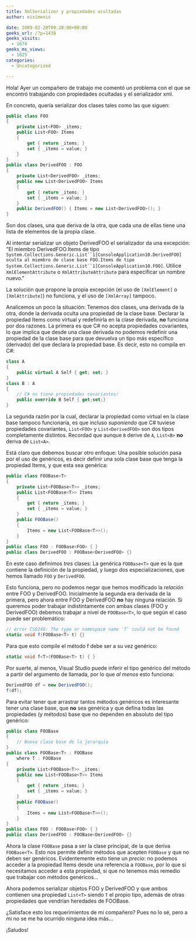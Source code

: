 ```yaml
---
title: XmlSerializer y propiedades ocultadas
author: eiximenis

date: 2009-02-20T09:28:00+00:00
geeks_url: /?p=1438
geeks_visits:
  - 1674
geeks_ms_views:
  - 1025
categories:
  - Uncategorized

---
```

Hola! Ayer un compañero de trabajo me comentó un problema con el que se encontró trabajando con propiedades ocultadas y el serializador xml.

En concreto, quería serializar dos clases tales como las que siguen:

```cs
public class FOO
{
    private List<FOO> _items;
    public List<FOO> Items
    {
        get { return _items; }
        set { _items = value; }
    }
}
public class DerivedFOO : FOO
{
    private List<DerivedFOO> _items;
    public new List<DerivedFOO> Items
    {
        get { return _items; }
        set { _items = value; }
    }
    public DerivedFOO() { Items = new List<DerivedFOO>(); }
}
```

Son dos clases, una que deriva de la otra, que cada una de ellas tiene una lista de elementos de la propia clase.

Al intentar serializar un objeto DerivedFOO el serializador da una excepción: "El miembro DerivedFOO.Items de tipo `System.Collections.Generic.List``1[ConsoleApplication10.DerivedFOO] oculta al miembro de clase base FOO.Items de tipo System.Collections.Generic.List``1[ConsoleApplication10.FOO]`. Utilice `XmlElementAttribute` o `XmlAttributeAttribute` para especificar un nombre nuevo."

La solución que propone la propia excepción (el uso de `[XmlElement]` o `[XmlAttribute]`) no funciona, y el uso de `[XmlArray]` tampoco.

Analicemos un poco la situación: Tenemos dos clases, una derivada de la otra, donde la derivada oculta una propiedad de la clase base. Declarar la propiedad Items como virtual y redefinirla en la clase derivada, **no** funciona por dos razones. La primera es que C# no acepta propiedades covariantes, lo que implica que desde una clase derivada no podemos redefinir una propiedad de la clase base para que devuelva un tipo más específico (derivado) del que declara la propiedad base. Es decir, esto no compila en C#:

```cs
class A
{
    public virtual A Self { get; set; }
}
class B : A
{
    // C# no tiene propiedades covariantes!
    public override B Self { get;set;}
}
```

La segunda razón por la cual, declarar la propiedad como virtual en la clase base tampoco funcionaría, es que incluso _suponiendo_ que C# tuviese propiedades covariantes, `List<FOO>` y `List<DerivedFOO>` son dos tipos completamente distintos. Recordad que aunque `B` derive de `A`, `List<B>` **no** deriva de `List<A>`.

Está claro que debemos buscar otro enfoque: Una posible solución pasa por el uso de genéricos, es decir definir una sola clase base que tenga la propiedad Items, y que esta sea genérica:

```cs
public class FOOBase<T>
{
    private List<FOOBase<T>> _items;
    public List<FOOBase<T>> Items
    {
        get { return _items; }
        set { _items = value; }
    }
    public FOOBase()
    {
        Items = new List<FOOBase<T>>();
    }
}
public class FOO : FOOBase<FOO> { }
public class DerivedFOO : FOOBase<DerivedFOO> {}
```

En este caso definimos _tres_ clases: La genérica `FOOBase<T>` que es la que contiene la definición de la propiedad, y luego dos especializaciones, que hemos llamado `FOO` y `DerivedFOO`.

Esto funciona, pero no podemos negar que hemos modificado la _relación_ entre FOO y DerivedFOO. Inicialmente la segunda era derivada de la primera, pero ahora entre FOO y DerivedFOO **no** hay ninguna relación. Si queremos poder trabajar indistintamente con ambas clases (FOO y DerivedFOO) debemos trabajar a nivel de `FOOBase<T>`, lo que según el caso puede ser problemático:

```cs
// error CS0246: The type or namespace name 'T' could not be found
static void f(FOOBase<T> t) {}
```

Para que esto compile el método f debe ser a su vez genérico:

```cs
static void f<T>(FOOBase<T> t) { }
```

Por suerte, al menos, Visual Studio puede inferir el tipo genérico del método a partir del argumento de llamada, por lo que _al menos_ esto funciona:

```cs
DerivedFOO df = new DerivedFOO();
f(df);
```

Para evitar tener que arrastrar tantos métodos genéricos es interesante tener una clase base, que **no** sea genérica y que defina todas las propiedades (y métodos) base que no dependen en absoluto del tipo genérico:

```cs
public class FOOBase     
{ 
    // Nueva clase base de la jerarquía
}
public class FOOBase<T> : FOOBase
    where T : FOOBase
{
    private List<FOOBase<T>> _items;
    public new List<FOOBase<T>> Items
    {
        get { return _items; }
        set { _items = value; }
    }
    public FOOBase()
    {
        Items = new List<FOOBase<T>>();
    }
}
public class FOO : FOOBase<FOO> { }
public class DerivedFOO : FOOBase<DerivedFOO> {}
``` 

Ahora la clase `FOOBase` pasa a ser la clase principal, de la que deriva `FOOBase<T>`. Esto nos permite definir métodos que acepten `FOOBase` y que no deben ser genéricos. Evidentemente esto tiene un _precio_: no podemos acceder a la propiedad Items desde una referencia a `FOOBase`, por lo que si necesitamos acceder a esta propiedad, si que no tenemos más remedio que trabajar con métodos genéricos...

Ahora podemos serializar objetos FOO y DerivedFOO y que ambos contienen una propiedad `List<T>` siendo `T` el propio tipo, además de otras propiedades que vendrían heredades de FOOBase. 

¿Satisface esto los requerimientos de mi compañero? Pues no lo sé, pero a mi no se me ha ocurrido ninguna idea más...

¡Saludos!
